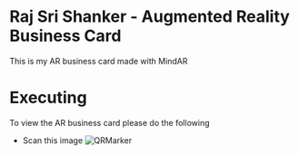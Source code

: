 # Raj Sri Shanker - Augmented Reality Business Card
This is my AR business card made with MindAR
# Executing 
To view the AR business card please do the following 
* Scan this image ![QRMarker](https://github.com/RajSriShanker/RajSriShanker_ARBusinessCard/blob/main/assets/Businesscard_qrmarker_image_default.png)

 
